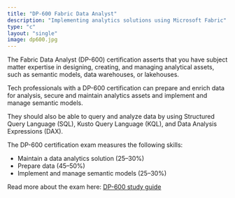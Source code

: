 ```yaml
---
title: "DP-600 Fabric Data Analyst"
description: "Implementing analytics solutions using Microsoft Fabric"
type: "c"
layout: "single"
image: dp600.jpg
---
```

The Fabric Data Analyst (DP-600) certification asserts that you have subject matter expertise in designing, creating, and managing analytical assets, such as semantic models, data warehouses, or lakehouses.

Tech professionals with a DP-600 certification can prepare and enrich data for analysis, secure and maintain analytics assets and implement and manage semantic models.

They should also be able to query and analyze data by using Structured Query Language (SQL), Kusto Query Language (KQL), and Data Analysis Expressions (DAX).

The DP-600 certification exam measures the following skills:

- Maintain a data analytics solution (25–30%)
- Prepare data (45–50%)
- Implement and manage semantic models (25–30%)

Read more about the exam here: [DP-600 study guide](https://learn.microsoft.com/en-us/credentials/certifications/resources/study-guides/dp-600)
